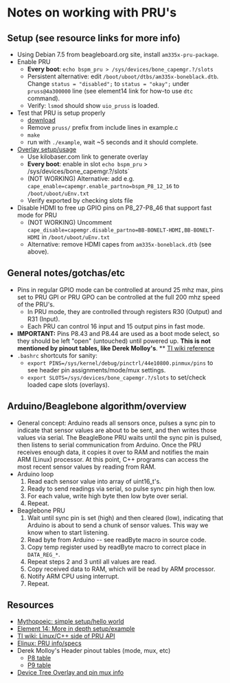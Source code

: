 # Notes on working with PRU's

## Setup (see resource links for more info)
* Using Debian 7.5 from beagleboard.org site, install `am335x-pru-package`.
* Enable PRU
    * **Every boot**: `echo bspm_pru > /sys/devices/bone_capemgr.?/slots`
    * Persistent alternative: edit `/boot/uboot/dtbs/am335x-boneblack.dtb`.
      Change `status = "disabled";` to `status = "okay";` under `pruss@4a300000`
      line (see element14 link for how-to use `dtc` command).
    * Verify: `lsmod` should show `uio_pruss` is loaded.
* Test that PRU is setup properly
    * [download](http://mythopoeic.org/source-download/pru-helloworld.tar.gz)
    * Remove `pruss/` prefix from include lines in example.c
    * `make`
    * run with `./example`, wait ~5 seconds and it should complete.
* [Overlay
  setup/usage](http://stackoverflow.com/questions/25388487/beagle-bone-black-pru-device-overlay-for-fast-io-does-not-work)
    * Use kilobaser.com link to generate overlay
    * **Every boot**: enable in slot `echo bspm_pru` >
      /sys/devices/bone_capemgr.?/slots`
    * (NOT WORKING) Alternative: add e.g. `cape_enable=capemgr.enable_partno=bspm_P8_12_16` to
      `/boot/uboot/uEnv.txt`
    * Verify exported by checking slots file
* Disable HDMI to free up GPIO pins on P8_27-P8_46 that support fast mode for
  PRU
    * (NOT WORKING) Uncomment
      `cape_disable=capemgr.disable_partno=BB-BONELT-HDMI,BB-BONELT-HDMI` in
      `/boot/uboot/uEnv.txt`
    * Alternative: remove HDMI capes from `am335x-boneblack.dtb` (see above).

## General notes/gotchas/etc
* Pins in regular GPIO mode can be controlled at around 25 mhz max, pins set to
  PRU GPI or PRU GPO can be controlled at the full 200 mhz speed of the PRU's.
    * In PRU mode, they are controlled through registers R30 (Output) and R31
      (Input).
    * Each PRU can control 16 input and 15 output pins in fast mode.
* **IMPORTANT:** Pins P8.43 and P8.44 are used as a boot mode select, so they
  should be left "open" (untouched) until powered up. **This is not mentioned
  by pinout tables, like Derek Molloy's**.
    ** [TI wiki reference](http://processors.wiki.ti.com/index.php/BeagleBone_in_a_Board_Farm#BBB_Boot_Mode_Control)
* `.bashrc` shortcuts for sanity:
    * `export PINS=/sys/kernel/debug/pinctrl/44e10800.pinmux/pins` to see header
      pin assignments/mode/mux settings.
    * `export SLOTS=/sys/devices/bone_capemgr.?/slots` to set/check loaded cape
      slots (overlays).

## Arduino/Beaglebone algorithm/overview
* General concept: Arduino reads all sensors once, pulses a sync pin to indicate
  that sensor values are about to be sent, and then writes those values via
  serial. The BeagleBone PRU waits until the sync pin is pulsed, then listens to
  serial communication from Arduino. Once the PRU receives enough data, it
  copies it over to RAM and notifies the main ARM (Linux) processor. At this
  point, C++ programs can access the most recent sensor values by reading from
  RAM.
* Arduino loop
    1. Read each sensor value into array of uint16_t's.
    2. Ready to send readings via serial, so pulse sync pin high then low.
    3. For each value, write high byte then low byte over serial.
    4. Repeat.
* Beaglebone PRU
    1. Wait until sync pin is set (high) and then cleared (low), indicating that
      Arduino is about to send a chunk of sensor values. This way we know when
      to start listening.
    2. Read byte from Arduino  -- see readByte macro in source code.
    3. Copy temp register used by readByte macro to correct place in
       `DATA_REG_*`.
    4. Repeat steps 2 and 3 until all values are read.
    5. Copy received data to RAM, which will be read by ARM processor.
    6. Notify ARM CPU using interrupt.
    7. Repeat.

## Resources
* [Mythopoeic: simple setup/hello world](http://mythopoeic.org/bbb-pru-minimal/)
* [Element 14: More in depth setup/example](http://www.element14.com/community/community/designcenter/single-board-computers/next-gen_beaglebone/blog/2013/05/22/bbb--working-with-the-pru-icssprussv2)
* [TI wiki: Linux/C++ side of PRU API](http://processors.wiki.ti.com/index.php/PRU_Linux_Application_Loader_API_Guide)
* [Elinux: PRU info/specs](http://elinux.org/Ti_AM33XX_PRUSSv2)
* Derek Molloy's Header pinout tables (mode, mux, etc)
    * [P8 table](https://github.com/derekmolloy/boneDeviceTree/blob/master/docs/BeagleboneBlackP8HeaderTable.pdf)
    * [P9 table](https://github.com/derekmolloy/boneDeviceTree/blob/master/docs/BeagleboneBlackP9HeaderTable.pdf)
* [Device Tree Overlay and pin mux info](http://derekmolloy.ie/gpios-on-the-beaglebone-black-using-device-tree-overlays/)
